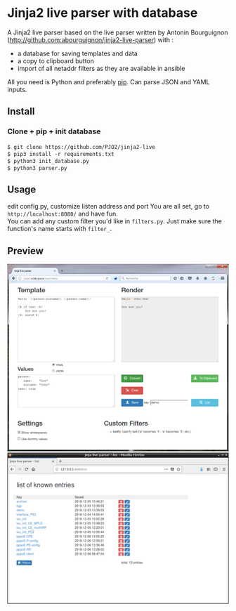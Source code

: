 # Jinja2 live parser with database

A Jinja2 live parser based on the live parser written by Antonin Bourguignon (http://github.com:abourguignon/jinja2-live-parser) with :
- a database for saving templates and data
- a copy to clipboard button
- import of all netaddr filters as they are available in ansible


All you need is Python and preferably [pip](https://pypi.python.org/pypi/pip). Can parse JSON and YAML inputs.


## Install

### Clone + pip + init database

    $ git clone https://github.com/PJO2/jinja2-live
    $ pip3 install -r requirements.txt
    $ python3 init_database.py
    $ python3 parser.py


## Usage
edit config.py, customize listen address and port
You are all set, go to `http://localhost:8080/` and have fun.  
You can add any custom filter you'd like in `filters.py`.  Just make sure the function's name starts with `filter_`.


## Preview

![preview](preview.png)
![preview function list](preview-list.png)

